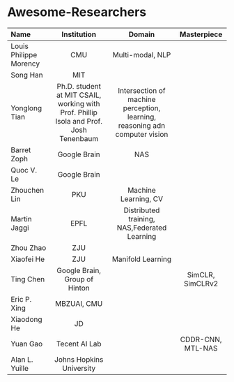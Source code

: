 # Awesome-Researchers

|      Name   |        Institution       |      Domain    |Masterpiece|
|:------------|:--------------:|:----------------------:|:--------:|
|Louis Philippe Morency|CMU|Multi-modal, NLP||
|Song Han|MIT|||
|Yonglong Tian| Ph.D. student at MIT CSAIL, working with Prof. Phillip Isola and Prof. Josh Tenenbaum|Intersection of machine perception, learning, reasoning adn computer vision||
|Barret Zoph|Google Brain|NAS||
|Quoc V. Le|Google Brain|||
|Zhouchen Lin|PKU|Machine Learning, CV||
|Martin Jaggi|EPFL|Distributed training, NAS,Federated Learning||
|Zhou Zhao|ZJU|||
|Xiaofei He|ZJU|Manifold Learning||
|Ting Chen|Google Brain, Group of Hinton||SimCLR, SimCLRv2|
|Eric P. Xing|MBZUAI, CMU|||
|Xiaodong He|JD|||
|Yuan Gao|Tecent AI Lab||CDDR-CNN, MTL-NAS|
|Alan L. Yuille|Johns Hopkins University|||
